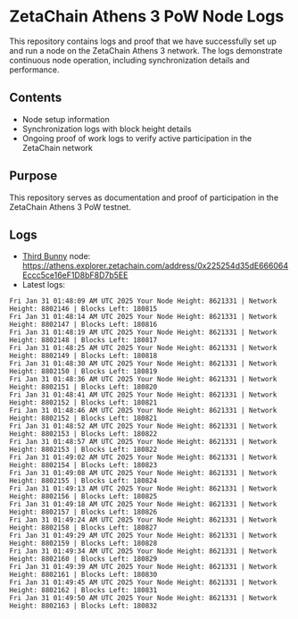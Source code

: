 # ZetaChain Athens 3 PoW Node Logs
This repository contains logs and proof that we have successfully set up and run a node on the ZetaChain Athens 3 network. The logs demonstrate continuous node operation, including synchronization details and performance.

## Contents
- Node setup information
- Synchronization logs with block height details
- Ongoing proof of work logs to verify active participation in the ZetaChain network

## Purpose
This repository serves as documentation and proof of participation in the ZetaChain Athens 3 PoW testnet.

## Logs

- [Third Bunny](https://thirdbunny.xyz/) node: https://athens.explorer.zetachain.com/address/0x225254d35dE666064Eccc5ce16eF1D8bF8D7b5EE
- Latest logs:
```
Fri Jan 31 01:48:09 AM UTC 2025 Your Node Height: 8621331 | Network Height: 8802146 | Blocks Left: 180815
Fri Jan 31 01:48:14 AM UTC 2025 Your Node Height: 8621331 | Network Height: 8802147 | Blocks Left: 180816
Fri Jan 31 01:48:19 AM UTC 2025 Your Node Height: 8621331 | Network Height: 8802148 | Blocks Left: 180817
Fri Jan 31 01:48:25 AM UTC 2025 Your Node Height: 8621331 | Network Height: 8802149 | Blocks Left: 180818
Fri Jan 31 01:48:30 AM UTC 2025 Your Node Height: 8621331 | Network Height: 8802150 | Blocks Left: 180819
Fri Jan 31 01:48:36 AM UTC 2025 Your Node Height: 8621331 | Network Height: 8802151 | Blocks Left: 180820
Fri Jan 31 01:48:41 AM UTC 2025 Your Node Height: 8621331 | Network Height: 8802152 | Blocks Left: 180821
Fri Jan 31 01:48:46 AM UTC 2025 Your Node Height: 8621331 | Network Height: 8802152 | Blocks Left: 180821
Fri Jan 31 01:48:52 AM UTC 2025 Your Node Height: 8621331 | Network Height: 8802153 | Blocks Left: 180822
Fri Jan 31 01:48:57 AM UTC 2025 Your Node Height: 8621331 | Network Height: 8802153 | Blocks Left: 180822
Fri Jan 31 01:49:02 AM UTC 2025 Your Node Height: 8621331 | Network Height: 8802154 | Blocks Left: 180823
Fri Jan 31 01:49:08 AM UTC 2025 Your Node Height: 8621331 | Network Height: 8802155 | Blocks Left: 180824
Fri Jan 31 01:49:13 AM UTC 2025 Your Node Height: 8621331 | Network Height: 8802156 | Blocks Left: 180825
Fri Jan 31 01:49:18 AM UTC 2025 Your Node Height: 8621331 | Network Height: 8802157 | Blocks Left: 180826
Fri Jan 31 01:49:24 AM UTC 2025 Your Node Height: 8621331 | Network Height: 8802158 | Blocks Left: 180827
Fri Jan 31 01:49:29 AM UTC 2025 Your Node Height: 8621331 | Network Height: 8802159 | Blocks Left: 180828
Fri Jan 31 01:49:34 AM UTC 2025 Your Node Height: 8621331 | Network Height: 8802160 | Blocks Left: 180829
Fri Jan 31 01:49:39 AM UTC 2025 Your Node Height: 8621331 | Network Height: 8802161 | Blocks Left: 180830
Fri Jan 31 01:49:45 AM UTC 2025 Your Node Height: 8621331 | Network Height: 8802162 | Blocks Left: 180831
Fri Jan 31 01:49:50 AM UTC 2025 Your Node Height: 8621331 | Network Height: 8802163 | Blocks Left: 180832
```
